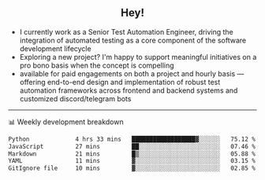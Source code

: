 <h2 align="center">Hey!</h2>

- I currently work as a Senior Test Automation Engineer, driving the integration of automated testing as a core component of the software development lifecycle
- Exploring a new project? I'm happy to support meaningful initiatives on a pro bono basis when the concept is compelling
-  available for paid engagements on both a project and hourly basis — offering end-to-end design and implementation of robust test automation frameworks across frontend and backend systems and customized discord/telegram bots
  
  -------
  
📊 Weekly development breakdown

<!--START_SECTION:waka-->

```txt
Python             4 hrs 33 mins   ██████████████████▓░░░░░░   75.12 %
JavaScript         27 mins         ██░░░░░░░░░░░░░░░░░░░░░░░   07.46 %
Markdown           21 mins         █▒░░░░░░░░░░░░░░░░░░░░░░░   05.88 %
YAML               11 mins         ▓░░░░░░░░░░░░░░░░░░░░░░░░   03.15 %
GitIgnore file     10 mins         ▓░░░░░░░░░░░░░░░░░░░░░░░░   02.85 %
```

<!--END_SECTION:waka-->
